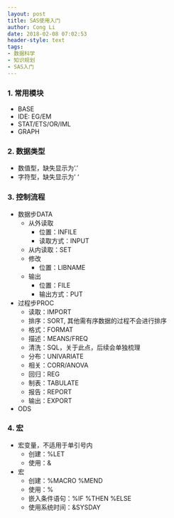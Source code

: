 ```yaml
---
layout: post
title: SAS使用入门
author: Cong Li
date: 2018-02-08 07:02:53
header-style: text
tags: 
- 数据科学
- 知识规划
- SAS入门
---
```

### 1. 常用模块

  * BASE
  * IDE: EG/EM
  * STAT/ETS/OR/IML
  * GRAPH

### 2. 数据类型

  * 数值型，缺失显示为&#8217;.&#8217;
  * 字符型，缺失显示为&#8217; &#8216;

### 3. 控制流程

  * 数据步DATA 
      * 从外读取 
          * 位置：INFILE 
          * 读取方式：INPUT 
      * 从内读取：SET
      * 修改 
          * 位置：LIBNAME
      * 输出 
          * 位置：FILE
          * 输出方式：PUT
  * 过程步PROC 
      * 读取：IMPORT
      * 排序：SORT, 其他需有序数据的过程不会进行排序
      * 格式：FORMAT
      * 描述：MEANS/FREQ
      * 清洗：SQL，关于此点，后续会单独梳理
      * 分布：UNIVARIATE
      * 相关：CORR/ANOVA
      * 回归：REG
      * 制表：TABULATE
      * 报告：REPORT
      * 输出：EXPORT
  * ODS

### 4. 宏

  * 宏变量，不适用于单引号内 
      * 创建：%LET
      * 使用：&
  * 宏 
      * 创建：%MACRO  %MEND
      * 使用：%
      * 嵌入条件语句：%IF %THEN %ELSE
      * 使用系统时间：&SYSDAY